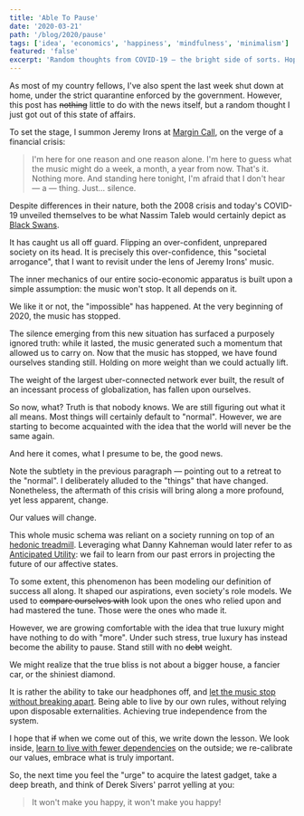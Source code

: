 ```yaml
---
title: 'Able To Pause'
date: '2020-03-21'
path: '/blog/2020/pause'
tags: ['idea', 'economics', 'happiness', 'mindfulness', 'minimalism']
featured: 'false'
excerpt: 'Random thoughts from COVID-19 — the bright side of sorts. Hopefully, as a society, we come out of this situation and realize that the true bliss is not about having more, but actually less.'
---
```


As most of my country fellows, I've also spent the last week shut down at home, under the strict quarantine enforced by the government. However, this post has ~~nothing~~ little to do with the news itself, but a random thought I just got out of this state of affairs.

To set the stage, I summon Jeremy Irons at [Margin Call](https://www.imdb.com/title/tt1615147/), on the verge of a financial crisis:

> I'm here for one reason and one reason alone. I'm here to guess what the music might do a week, a month, a year from now. That's it. Nothing more. And standing here tonight, I'm afraid that I don't hear — a — thing. Just... silence.

Despite differences in their nature, both the 2008 crisis and today's COVID-19 unveiled themselves to be what Nassim Taleb would certainly depict as [Black Swans](/blog/2020/the-black-swan).

It has caught us all off guard. Flipping an over-confident, unprepared society on its head. It is precisely this over-confidence, this "societal arrogance", that I want to revisit under the lens of Jeremy Irons' music.

The inner mechanics of our entire socio-economic apparatus is built upon a simple assumption: the music won't stop. It all depends on it.

We like it or not, the "impossible" has happened. At the very beginning of 2020, the music has stopped.

The silence emerging from this new situation has surfaced a purposely ignored truth: while it lasted, the music generated such a momentum that allowed us to carry on. Now that the music has stopped, we have found ourselves standing still. Holding on more weight than we could actually lift.

The weight of the largest uber-connected network ever built, the result of an incessant process of globalization, has fallen upon ourselves.

So now, what? Truth is that nobody knows. We are still figuring out what it all means. Most things will certainly default to "normal". However, we are starting to become acquainted with the idea that the world will never be the same again.

And here it comes, what I presume to be, the good news.

Note the subtlety in the previous paragraph — pointing out to a retreat to the "normal". I deliberately alluded to the "things" that have changed. Nonetheless, the aftermath of this crisis will bring along a more profound, yet less apparent, change.

Our values will change.

This whole music schema was reliant on a society running on top of an [hedonic treadmill](https://en.wikipedia.org/wiki/Hedonic_treadmill). Leveraging what Danny Kahneman would later refer to as [Anticipated Utility](/blog/2018/thinking-fast-and-slow): we fail to learn from our past errors in projecting the future of our affective states.

To some extent, this phenomenon has been modeling our definition of success all along. It shaped our aspirations, even society's role models. We used to ~~compare ourselves with~~ look upon the ones who relied upon and had mastered the tune. Those were the ones who made it.

However, we are growing comfortable with the idea that true luxury might have nothing to do with "more". Under such stress, true luxury has instead become the ability to pause. Stand still with no ~~debt~~ weight.

We might realize that the true bliss is not about a bigger house, a fancier car, or the shiniest diamond.

It is rather the ability to take our headphones off, and [let the music stop without breaking apart](/blog/2020/stillness-is-the-key). Being able to live by our own rules, without relying upon disposable externalities. Achieving true independence from the system.

I hope that ~~if~~ when we come out of this, we write down the lesson. We look inside, [learn to live with fewer dependencies](/blog/2016/the-laws-of-simplicity) on the outside; we re-calibrate our values, embrace what is truly important.

So, the next time you feel the "urge" to acquire the latest gadget, take a deep breath, and think of Derek Sivers' parrot yelling at you:

> It won't make you happy, it won't make you happy!
